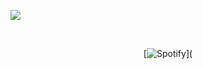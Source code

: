 ![](https://komarev.com/ghpvc/?username=piercedskin&color=000000&label=witnesses&base=1000) 

&nbsp;<div align="center">
  [![Spotify](https://novatorem.vercel.app/api/spotify?background_color=0d1117&border_color=ffffff)]([](https://open.spotify.com/user/31ras742ipljomjwo7h6ikzmc2wu?si=_wWPQ1RERSS6tkyWJmHUGQ)
</div>


